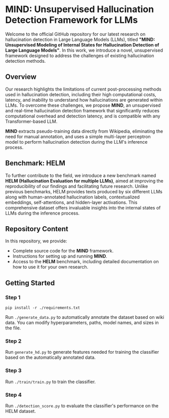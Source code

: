 # MIND: Unsupervised Hallucination Detection Framework for LLMs

Welcome to the official GitHub repository for our latest research on hallucination detection in Large Language Models (LLMs), titled **"MIND: Unsupervised Modeling of Internal States for Hallucination Detection of Large Language Models"**. In this work, we introduce a novel, unsupervised framework designed to address the challenges of existing hallucination detection methods. 

## Overview

Our research highlights the limitations of current post-processing methods used in hallucination detection, including their high computational costs, latency, and inability to understand how hallucinations are generated within LLMs. To overcome these challenges, we propose **MIND**, an unsupervised and real-time hallucination detection framework that significantly reduces computational overhead and detection latency, and is compatible with any Transformer-based LLM.

**MIND** extracts pseudo-training data directly from Wikipedia, eliminating the need for manual annotation, and uses a simple multi-layer perceptron model to perform hallucination detection during the LLM's inference process.

## Benchmark: HELM

To further contribute to the field, we introduce a new benchmark named **HELM (Hallucination Evaluation for multiple LLMs)**, aimed at improving the reproducibility of our findings and facilitating future research. Unlike previous benchmarks, HELM provides texts produced by six different LLMs along with human-annotated hallucination labels, contextualized embeddings, self-attentions, and hidden-layer activations. This comprehensive dataset offers invaluable insights into the internal states of LLMs during the inference process.

## Repository Content

In this repository, we provide:

- Complete source code for the **MIND** framework.
- Instructions for setting up and running **MIND**.
- Access to the **HELM** benchmark, including detailed documentation on how to use it for your own research.

## Getting Started

### Step 1

```
pip install -r ./requirements.txt
```

Run `./generate_data.py` to automatically annotate the dataset based on wiki data. You can modify hyperparameters, paths, model names, and sizes in the file.

### Step 2

Run `generate_hd.py` to generate features needed for training the classifier based on the automatically annotated data.

### Step 3

Run `./train/train.py` to train the classifier.

### Step 4

Run `./detection_score.py` to evaluate the classifier's performance on the HELM dataset.